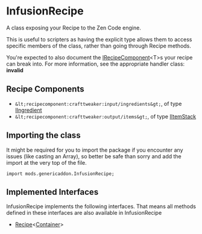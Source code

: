# InfusionRecipe

A class exposing your Recipe to the Zen Code engine. 

 This is useful to scripters as having the explicit type allows them to access specific members of the class, rather
 than going through Recipe methods. 

 You're expected to also document the [IRecipeComponent](/vanilla/api/recipe/IRecipeComponent)&lt;T&gt;s your
 recipe can break into. For more information, see the appropriate handler class:
 **invalid**

 ## Recipe Components

 - `&lt;recipecomponent:crafttweaker:input/ingredients&gt;`, of type [IIngredient](/vanilla/api/ingredient/IIngredient)
 - `&lt;recipecomponent:crafttweaker:output/items&gt;`, of type [IItemStack](/vanilla/api/item/IItemStack)

## Importing the class

It might be required for you to import the package if you encounter any issues (like casting an Array), so better be safe than sorry and add the import at the very top of the file.
```zenscript
import mods.genericaddon.InfusionRecipe;
```


## Implemented Interfaces
InfusionRecipe implements the following interfaces. That means all methods defined in these interfaces are also available in InfusionRecipe

- [Recipe](/vanilla/api/recipe/type/Recipe)&lt;[Container](/vanilla/api/world/Container)&gt;

